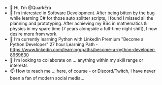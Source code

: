 - 👋 Hi, I’m @QuarkEra
- 👀 I’m interested in Software Development. After being bitten by the bug while learning C# for those auto splitter scripts, I found I missed all the planning and prototyping. After achieving my BSc in mathematics & physics in my spare time (7 years alongside a full-time night shift), I now desire more from work.
- 🌱 I’m currently learning Python with LinkedIn Premium "Become a Python Developer" 27 hour Learning Path - https://www.linkedin.com/learning/paths/become-a-python-developer-8969630
- 💞️ I’m looking to collaborate on ... anything within my skill range or interests
- 📫 How to reach me ... here, of course - or Discord/Twitch, I have never been a fan of modern social media...

<!---
QuarkEra/QuarkEra is a ✨ special ✨ repository because its `README.md` (this file) appears on your GitHub profile.
You can click the Preview link to take a look at your changes.
--->
